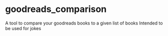 # goodreads_comparison
A tool to compare your goodreads books to a given list of books
Intended to be used for jokes

